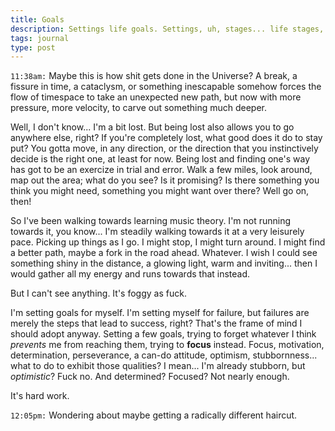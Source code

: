 ```yaml
---
title: Goals
description: Settings life goals. Settings, uh, stages... life stages, to improve. To get to... uh, make my dreams? come true?
tags: journal
type: post
---
```


`11:38am:` Maybe this is how shit gets done in the Universe? A break, a fissure in time, a cataclysm, or something inescapable somehow forces the flow of timespace to take an unexpected new path, but now with more pressure, more velocity, to carve out something much deeper.

Well, I don't know... I'm a bit lost. But being lost also allows you to go anywhere else, right? If you're completely lost, what good does it do to stay put? You gotta move, in any direction, or the direction that you instinctively decide is the right one, at least for now. Being lost and finding one's way has got to be an exercize in trial and error. Walk a few miles, look around, map out the area; what do you see? Is it promising? Is there something you think you might need, something you might want over there? Well go on, then!

So I've been walking towards learning music theory. I'm not running towards it, you know... I'm steadily walking towards it at a very leisurely pace. Picking up things as I go. I might stop, I might turn around. I might find a better path, maybe a fork in the road ahead. Whatever. I wish I could see something shiny in the distance, a glowing light, warm and inviting... then I would gather all my energy and runs towards that instead.

But I can't see anything. It's foggy as fuck.

I'm setting goals for myself. I'm setting myself for failure, but failures are merely the steps that lead to success, right? That's the frame of mind I should adopt anyway. Setting a few goals, trying to forget whatever I think *prevents* me from reaching them, trying to **focus** instead. Focus, motivation, determination, perseverance, a can-do attitude, optimism, stubbornness... what to do to exhibit those qualities? I mean... I'm already stubborn, but *optimistic*? Fuck no. And determined? Focused? Not nearly enough.

It's hard work.

`12:05pm:` Wondering about maybe getting a radically different haircut.

